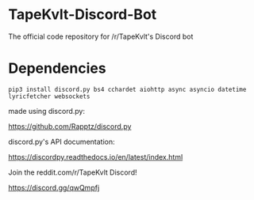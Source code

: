 # TapeKvlt-Discord-Bot
The official code repository for /r/TapeKvlt's Discord bot

# Dependencies

`pip3 install discord.py bs4 cchardet aiohttp async asyncio datetime lyricfetcher websockets`

made using discord.py:

https://github.com/Rapptz/discord.py


discord.py's API documentation:

https://discordpy.readthedocs.io/en/latest/index.html

Join the reddit.com/r/TapeKvlt Discord!

https://discord.gg/qwQmpfj
